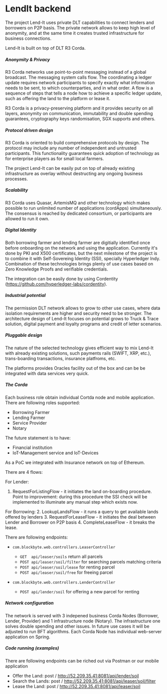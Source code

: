 # LendIt backend

The project Lend-It uses private DLT capabilities to connect lenders and borrowers on P2P basis. 
The private network allows to keep high level of anonymity, and at the same time it creates trusted infrastructure for 
business connections. 

Lend-It is built on top of DLT R3 Corda.

#####  Anonymity & Privacy
R3 Corda networks use point-to-point messaging instead of a global broadcast. The messaging system calls flow.
The coordinating a ledger update requires network participants to specify exactly 
what information needs to be sent, to which counterparties, and in what order. A flow is a sequence of steps that tells 
a node how to achieve a specific ledger update, such as offering the land to the platform or lease it.

R3 Corda is a privacy-preserving platform and it provides security on all layers, anonymity on communication, 
immutability and double spending guarantees, cryptography keys randomisation, SGX supports and others. 

#####  Protocol driven design 
R3 Corda is oriented to build comprehensive protocols by design. The protocol may include any number of 
independent and untrusted participants. This functionality guarantees quick adoption of technology
as for enterprise players as for small local farmers. 

The project Lend-It can be easily put on top of already existing infrastructure as overlay without 
destructing any ongoing business processes. 
 
#####  Scalability 
R3 Corda uses Quasar, ArtemisMQ and other technology which makes possible to run unlimited number of applications (cordApps)
simultaneously. The consensus is reached by dedicated consortium, or participants are allowed to run it own. 

##### Digital Identity 
Both borrowing farmer and lending farmer are digitially identified once before onboarding on the network 
and using the application. Currently it's done by PKI and X500 certificates, but the next milestone of the project is to
combine it with Self-Sovereing Identity (SSI), specially Hyperledger Indy. Combination of these technologies brings plenty of 
use cases based on Zero Knowledge Proofs and verifiable credentials. 

The integration can be easily done by using Cordentity (https://github.com/hyperledger-labs/cordentity). 

##### Industrial potential
The permission DLT network allows to grow to other use cases, where data isolation requirements are higher 
and security need to be stronger. The architecture design of Lend-It focuses on potential grows to Truck & Trace solution, 
digital payment and loyalty programs and credit of letter scenarios.
 
##### Pluggable design
The nature of the selected technology gives efficient way to mix Lend-It with already existing solutions, 
such payments rails (SWIFT, XRP, etc.), trans-boarding transactions, insurance platfroms, etc. 

The platforms provides Oracles facility out of the box and can be be integrated with data services very quick.
 
##### The Corda 
Each business role obtain individual Cortda node and mobile application. There are following roles supported:
* Borrowing Farmer
* Lending Farmer
* Service Provider
* Notary

The future statement is to have:
* Financial institution
* IoT-Management service and IoT-Devices

As a PoC we integrated with Insurance network on top of Ethereum.

There are 4 flows:

For Lender:
1. RequestForListingFlow - it initiates the land on-boarding procedure. 
Point to improvement: during this procedure the SSI check will be implemented to illuminate any manual step which exists now.

For Borrowing:
2. LookupLandsFlow - it runs a query to get available lands offered by lenders 
3. RequestForLeaseFlow - it initiates the deal between Lender and Borrower on P2P basis
4. CompleteLeaseFlow - it breaks the lease. 
 
There are following endpoints: 
* `com.blockbyte.web.controllers.LeaserController`
  * `GET  api/leaser/soils`         return all parcels
  * `POST api/leaser/soil/filter`   for searching parcels matching criteria
  * `POST api/leaser/soil/lease`    for renting parcel
  * `POST api/leaser/soil/free`     for freeing parcel
  
* `com.blockbyte.web.controllers.LenderController`
  * `POST api/lender/soil`         for offering a new parcel for renting
  
##### Network configuration
The network is served with 3 indepened business Corda Nodes (Borrower, Lender, Provider) and 1 infrastructure node (Notary).
The infrastructure one solves double spending and other issues. In future use cases it will be adjusted to run BFT algorithms. 
Each Corda Node has individual web-server application on Spring. 


##### Code running (examples)
There are following endpoints can be riched out via Postman or our mobile application
 
* Offer the Land: post / http://52.209.35.41:8081/api/lender/soil 
* Search the Lands: post / http://52.209.35.41:8081/api/leaser/soil/filter 
* Lease the Land: post / http://52.209.35.41:8081/api/leaser/soil 